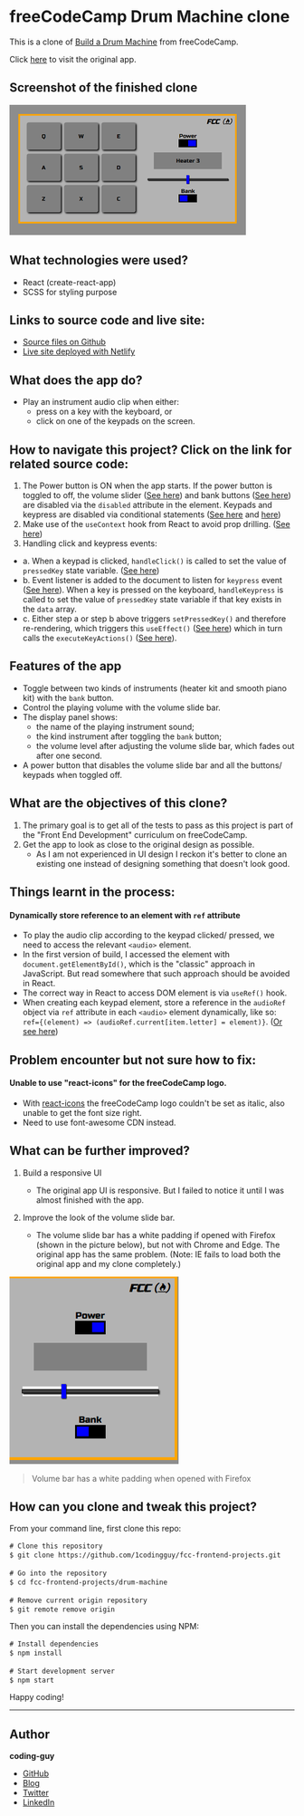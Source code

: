 # freeCodeCamp Drum Machine clone

This is a clone of [Build a Drum Machine](https://www.freecodecamp.org/learn/front-end-libraries/front-end-libraries-projects/build-a-drum-machine) from freeCodeCamp.

Click [here](https://codepen.io/freeCodeCamp/full/MJyNMd) to visit the original app.

## Screenshot of the finished clone

![screenshot](./screenshots/fcc-drum-screenshot.png)

## What technologies were used?

- React (create-react-app)
- SCSS for styling purpose

## Links to source code and live site:

- [Source files on Github](https://github.com/1codingguy/fcc-frontend-projects/tree/main/drum-machine)
- [Live site deployed with Netlify](https://fcc-drum.netlify.app/)

## What does the app do?

- Play an instrument audio clip when either:
  - press on a key with the keyboard, or
  - click on one of the keypads on the screen.

## How to navigate this project? Click on the link for related source code:
1. The Power button is ON when the app starts. If the power button is toggled to off, the volume slider ([See here](https://github.com/1codingguy/fcc-frontend-projects/blob/main/drum-machine/src/App.js#L45)) and bank buttons ([See here](https://github.com/1codingguy/fcc-frontend-projects/blob/main/drum-machine/src/Btn.js#L7)) are disabled via the `disabled` attribute in the element. Keypads and keypress are disabled via conditional statements ([See here](https://github.com/1codingguy/fcc-frontend-projects/blob/main/drum-machine/src/context.js#L46) and [here](https://github.com/1codingguy/fcc-frontend-projects/blob/main/drum-machine/src/context.js#L57)) 
2. Make use of the `useContext` hook from React to avoid prop drilling. ([See here](https://github.com/1codingguy/fcc-frontend-projects/blob/main/drum-machine/src/context.js))
3. Handling click and keypress events:
- a. When a keypad is clicked, `handleClick()` is called to set the value of `pressedKey` state variable. ([See here](https://github.com/1codingguy/fcc-frontend-projects/blob/main/drum-machine/src/context.js#L39))
- b. Event listener is added to the document to listen for `keypress` event ([See here](https://github.com/1codingguy/fcc-frontend-projects/blob/main/drum-machine/src/context.js#L115)). When a key is pressed on the keyboard, `handleKeypress` is called to set the value of `pressedKey` state variable if that key exists in the `data` array. 
- c. Either step a or step b above triggers `setPressedKey()` and therefore re-rendering, which triggers this `useEffect()` ([See here](https://github.com/1codingguy/fcc-frontend-projects/blob/main/drum-machine/src/context.js#L123)) which in turn calls the `executeKeyActions()` ([See here](https://github.com/1codingguy/fcc-frontend-projects/blob/main/drum-machine/src/context.js#L63)).

## Features of the app

- Toggle between two kinds of instruments (heater kit and smooth piano kit) with the `bank` button.
- Control the playing volume with the volume slide bar.
- The display panel shows:
  - the name of the playing instrument sound;
  - the kind instrument after toggling the `bank` button;
  - the volume level after adjusting the volume slide bar, which fades out after one second.
- A power button that disables the volume slide bar and all the buttons/ keypads when toggled off.

## What are the objectives of this clone?

1. The primary goal is to get all of the tests to pass as this project is part of the "Front End Development" curriculum on freeCodeCamp.
2. Get the app to look as close to the original design as possible.
   - As I am not experienced in UI design I reckon it's better to clone an existing one instead of designing something that doesn't look good.

## Things learnt in the process:

#### Dynamically store reference to an element with `ref` attribute
- To play the audio clip according to the keypad clicked/ pressed, we need to access the relevant `<audio>` element. 
- In the first version of build, I accessed the element with `document.getElementById()`, which is the "classic" approach in JavaScript. But read somewhere that such approach should be avoided in React.
- The correct way in React to access DOM element is via `useRef()` hook.
- When creating each keypad element, store a reference in the `audioRef` object via `ref` attribute in each `<audio>` element dynamically, like so: `ref={(element) => (audioRef.current[item.letter] = element)}`. ([Or see here](https://github.com/1codingguy/fcc-frontend-projects/blob/main/drum-machine/src/Key.js#L22))


## Problem encounter but not sure how to fix:

#### Unable to use "react-icons" for the freeCodeCamp logo.

- With [react-icons](https://react-icons.github.io/react-icons/) the freeCodeCamp logo couldn't be set as italic, also unable to get the font size right.
- Need to use font-awesome CDN instead.

## What can be further improved?

1. Build a responsive UI

   - The original app UI is responsive. But I failed to notice it until I was almost finished with the app.

2. Improve the look of the volume slide bar.
   - The volume slide bar has a white padding if opened with Firefox (shown in the picture below), but not with Chrome and Edge. The original app has the same problem. (Note: IE fails to load both the original app and my clone completely.)

![volume-firefox](./screenshots/volume-firefox.png)

> <figcaption>Volume bar has a white padding when opened with Firefox</figcaption>

## How can you clone and tweak this project?

From your command line, first clone this repo:

```
# Clone this repository
$ git clone https://github.com/1codingguy/fcc-frontend-projects.git

# Go into the repository
$ cd fcc-frontend-projects/drum-machine

# Remove current origin repository
$ git remote remove origin

```

Then you can install the dependencies using NPM:

```
# Install dependencies
$ npm install

# Start development server
$ npm start
```

Happy coding!

---

## Author

**coding-guy**

- [GitHub](https://github.com/1codingguy)
- [Blog](https://blog.coding-guy.com/)
- [Twitter](https://twitter.com/1codingguy)
- [LinkedIn](https://www.linkedin.com/in/1codingguy/)
